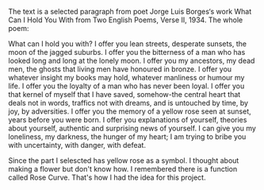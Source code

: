The text is a selected paragraph from poet Jorge Luis Borges‘s work What Can I Hold You With from Two English Poems, Verse II, 1934. The whole poem:

What can I hold you with?
I offer you lean streets, desperate sunsets, the
moon of the jagged suburbs.
I offer you the bitterness of a man who has looked
long and long at the lonely moon.
I offer you my ancestors, my dead men, the ghosts
that living men have honoured in bronze.
I offer you whatever insight my books may hold,
whatever manliness or humour my life.
I offer you the loyalty of a man who has never
been loyal.
I offer you that kernel of myself that I have saved,
somehow-the central heart that deals not
in words, traffics not with dreams, and is
untouched by time, by joy, by adversities.
I offer you the memory of a yellow rose seen at
sunset, years before you were born.
I offer you explanations of yourself, theories about
yourself, authentic and surprising news of
yourself.
I can give you my loneliness, my darkness, the
hunger of my heart; I am trying to bribe you
with uncertainty, with danger, with defeat.


Since the part I selescted has yellow rose as a symbol. I thought about making a flower but don't know how. I remembered there is a function called Rose Curve. That's how I had the idea for this project.